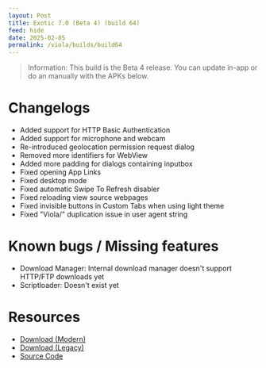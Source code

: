 ```yaml
---
layout: Post
title: Exotic 7.0 (Beta 4) (build 64)
feed: hide
date: 2025-02-05
permalink: /viola/builds/build64
---
```


> Information:
> This build is the Beta 4 release. You can update in-app or do an manually with the APKs below.

# Changelogs
- Added support for HTTP Basic Authentication
- Added support for microphone and webcam
- Re-introduced geolocation permission request dialog
- Removed more identifiers for WebView
- Added more padding for dialogs containing inputbox
- Fixed opening App Links
- Fixed desktop mode
- Fixed automatic Swipe To Refresh disabler
- Fixed reloading view source webpages
- Fixed invisible buttons in Custom Tabs when using light theme
- Fixed "Viola/" duplication issue in user agent string

# Known bugs / Missing features
- Download Manager: Internal download manager doesn't support HTTP/FTP downloads yet
- Scriptloader: Doesn't exist yet

# Resources
- [Download (Modern)](https://codeberg.org/TipzTeam/viola/releases/download/7.0_beta4/app-modern-next.apk)
- [Download (Legacy)](https://codeberg.org/TipzTeam/viola/releases/download/7.0_beta4/app-legacy-next.apk)
- [Source Code](https://codeberg.org/TipzTeam/viola/src/tag/7.0_beta4)
